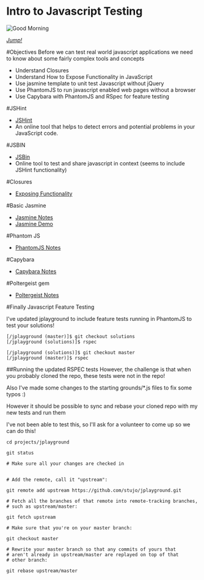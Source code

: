 Intro to Javascript Testing
==================

![Good Morning](http://clients.stujophoto.com/Portfolio/Landscapes/i-Fb8QCC7/1/L/2013-xmas-5281-L.jpg)

[_Jump!_](http://clients.stujophoto.com/)


#Objectives
Before we can test real world javascript applications we need to know about some fairly complex tools and concepts 

* Understand Closures
* Understand How to Expose Functionality in JavaScript
* Use jasmine template to unit test Javascript without jQuery
* Use PhantomJS to run javascript enabled web pages without a browser
* Use Capybara with PhantomJS and RSpec for feature testing



#JSHint
- [JSHint](http://www.jshint.com/)
- An online tool that helps to detect errors and potential problems in your JavaScript code.

#JSBIN
- [JSBin](http://jsbin.com/)
- Online tool to test and share javascript in context (seems to include JSHint functionality)

#Closures

* [Exposing Functionality](./exposing_functions/README.md)

#Basic Jasmine

* [Jasmine Notes](./jasmine.md)
* [Jasmine Demo](./jasmine/README.md)


#Phantom JS

* [PhantomJS Notes](./phantomjs/PhantomJS.md)

#Capybara

* [Capybara Notes](./Capybara.md)

#Poltergeist gem

* [Poltergeist Notes](./Poltergeist.md)

#Finally Javascript Feature Testing

I've updated jplayground to include feature tests running in PhantomJS to test your solutions!

    [/jplayground (master)]$ git checkout solutions
    [/jplayground (solutions)]$ rspec

    [/jplayground (solutions)]$ git checkout master
    [/jplayground (master)]$ rspec

##Running the updated RSPEC tests
However, the challenge is that when you probably cloned the repo, these tests were not in the repo!

Also I've made some changes to the starting grounds/*.js files to fix some typos :)

However it should be possible to sync and rebase your cloned repo with my new tests and run them

I've not been able to test this, so I'll ask for a volunteer to come up so we can do this!

    cd projects/jplayground

    git status

    # Make sure all your changes are checked in

	
    # Add the remote, call it "upstream":

    git remote add upstream https://github.com/stujo/jplayground.git

    # Fetch all the branches of that remote into remote-tracking branches,
    # such as upstream/master:

    git fetch upstream

    # Make sure that you're on your master branch:

    git checkout master

    # Rewrite your master branch so that any commits of yours that
    # aren't already in upstream/master are replayed on top of that
    # other branch:

    git rebase upstream/master